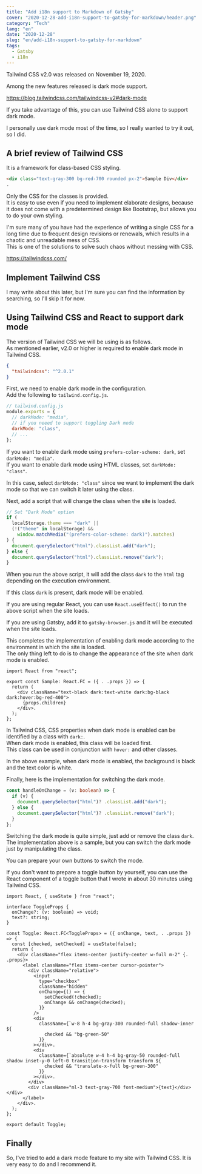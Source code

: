 ```yaml
---
title: "Add i18n support to Markdown of Gatsby"
cover: "2020-12-28-add-i18n-support-to-gatsby-for-markdown/header.png"
category: "Tech"
lang: "en"
date: "2020-12-28"
slug: "en/add-i18n-support-to-gatsby-for-markdown"
tags:
  - Gatsby
  - i18n
---
```


Tailwind CSS v2.0 was released on November 19, 2020.

Among the new features released is dark mode support.

https://blog.tailwindcss.com/tailwindcss-v2#dark-mode

If you take advantage of this, you can use Tailwind CSS alone to support dark mode.

I personally use dark mode most of the time, so I really wanted to try it out, so I did.

## A brief review of Tailwind CSS

It is a framework for class-based CSS styling.

```html
<div class="text-gray-300 bg-red-700 rounded px-2">Sample Div</div>
.
```

Only the CSS for the classes is provided.  
It is easy to use even if you need to implement elaborate designs, because it does not come with a predetermined design like Bootstrap, but allows you to do your own styling.

I'm sure many of you have had the experience of writing a single CSS for a long time due to frequent design revisions or renewals, which results in a chaotic and unreadable mess of CSS.  
This is one of the solutions to solve such chaos without messing with CSS.

https://tailwindcss.com/

## Implement Tailwind CSS

I may write about this later, but I'm sure you can find the information by searching, so I'll skip it for now.

## Using Tailwind CSS and React to support dark mode

The version of Tailwind CSS we will be using is as follows.  
As mentioned earlier, v2.0 or higher is required to enable dark mode in Tailwind CSS.

```json
{
  "tailwindcss": "^2.0.1"
}
```

First, we need to enable dark mode in the configuration.  
Add the following to `tailwind.config.js`.

```js
// tailwind.config.js
module.exports = {
  // darkMode: "media",
  // if you neeed to support toggling Dark mode
  darkMode: "class",
  // ...
};
```

If you want to enable dark mode using `prefers-color-scheme: dark`, set `darkMode: "media"`.  
If you want to enable dark mode using HTML classes, set `darkMode: "class"`.

In this case, select `darkMode: "class"` since we want to implement the dark mode so that we can switch it later using the class.

Next, add a script that will change the class when the site is loaded.

```js
// Set "Dark Mode" option
if (
  localStorage.theme === "dark" ||
  (!("theme" in localStorage) &&
    window.matchMedia("(prefers-color-scheme: dark)").matches)
) {
  document.querySelector("html").classList.add("dark");
} else {
  document.querySelector("html").classList.remove("dark");
}
```

When you run the above script, it will add the class `dark` to the `html` tag depending on the execution environment.

If this class `dark` is present, dark mode will be enabled.

If you are using regular React, you can use `React.useEffect()` to run the above script when the site loads.

If you are using Gatsby, add it to `gatsby-browser.js` and it will be executed when the site loads.

This completes the implementation of enabling dark mode according to the environment in which the site is loaded.  
The only thing left to do is to change the appearance of the site when dark mode is enabled.

```tsx
import React from "react";

export const Sample: React.FC = ({ . .props }) => {
  return (
    <div className="text-black dark:text-white dark:bg-black dark:hover:bg-red-400">
      {props.children}
    </div>.
  );
};
```

In Tailwind CSS, CSS properties when dark mode is enabled can be identified by a class with `dark:`.  
When dark mode is enabled, this class will be loaded first.  
This class can be used in conjunction with `hover:` and other classes.

In the above example, when dark mode is enabled, the background is black and the text color is white.

Finally, here is the implementation for switching the dark mode.

```ts
const handleOnChange = (v: boolean) => {
  if (v) {
    document.querySelector("html")? .classList.add("dark");
  } else {
    document.querySelector("html")? .classList.remove("dark");
  }
};
```

Switching the dark mode is quite simple, just add or remove the class `dark`.  
The implementation above is a sample, but you can switch the dark mode just by manipulating the class.

You can prepare your own buttons to switch the mode.

If you don't want to prepare a toggle button by yourself, you can use the React component of a toggle button that I wrote in about 30 minutes using Tailwind CSS.

```tsx
import React, { useState } from "react";

interface ToggleProps {
  onChange?: (v: boolean) => void;
  text?: string;
}

const Toggle: React.FC<ToggleProps> = ({ onChange, text, . .props }) => {
  const [checked, setChecked] = useState(false);
  return (
    <div className="flex items-center justify-center w-full m-2" {. .props}>
      <label className="flex items-center cursor-pointer">
        <div className="relative">
          <input
            type="checkbox"
            className="hidden"
            onChange={() => {
              setChecked(!checked);
              onChange && onChange(checked);
            }}
          />
          <div
            className={`w-8 h-4 bg-gray-300 rounded-full shadow-inner ${
              checked && "bg-green-50"
            }}
          ></div>.
          <div
            className={`absolute w-4 h-4 bg-gray-50 rounded-full shadow inset-y-0 left-0 transition-transform transform ${
              checked && "translate-x-full bg-green-300"
            }}
          ></div>.
        </div>
        <div className="ml-3 text-gray-700 font-medium">{text}</div> </div>
      </label>
    </div>.
  );
};

export default Toggle;
```

## Finally

So, I've tried to add a dark mode feature to my site with Tailwind CSS.
It is very easy to do and I recommend it.
